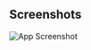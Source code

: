 
## Screenshots

![App Screenshot](https://drive.google.com/file/d/1JQ4xA6ttRIa0XMftTXxboEVXfS1KaLU2/view?usp=share_link)


